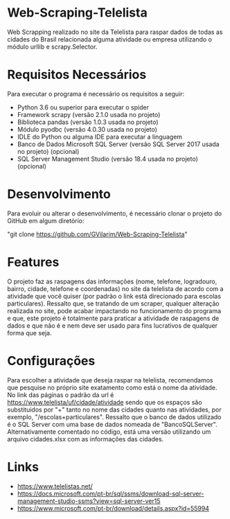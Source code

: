 # Web-Scraping-Telelista
Web Scrapping realizado no site da Telelista para raspar dados de todas as cidades do Brasil relacionada alguma atividade ou empresa utilizando o módulo urllib e scrapy.Selector.

# Requisitos Necessários
Para executar o programa é necessário os requisitos a seguir:

* Python 3.6 ou superior para executar o spider
* Framework scrapy (versão 2.1.0 usada no projeto)
* Biblioteca pandas (versão 1.0.3 usada no projeto)
* Módulo pyodbc (versão 4.0.30 usada no projeto)
* IDLE do Python ou alguma IDE para executar a linguagem
* Banco de Dados Microsoft SQL Server (versão SQL Server 2017 usada no projeto) (opcional)
* SQL Server Management Studio (versão 18.4 usada no projeto) (opcional) 

# Desenvolvimento
Para evoluir ou alterar o desenvolvimento, é necessário clonar o projeto do GitHub em algum diretório:

"git clone https://github.com/GVilarim/Web-Scraping-Telelista"

# Features
O projeto faz as raspagens das informações (nome, telefone, logradouro, bairro, cidade, telefone e coordenadas) no site da telelista de acordo com a atividade que você quiser (por padrão o link está direcionado para escolas particulares). Ressalto que, se tratando de um scraper, qualquer alteração realizada no site, pode acabar impactando no funcionamento do programa e que, este projeto é totalmente para praticar a atividade de raspagens de dados e que não é e nem deve ser usado para fins lucrativos de qualquer forma que seja.

# Configurações
Para escolher a atividade que deseja raspar na telelista, recomendamos que pesquise no próprio site exatamento como está o nome da atividade. No link das páginas o padrão da url é https://www.telelista/uf/cidade/atividade sendo que os espaços são substituidos por "+" tanto no nome das cidades quanto nas atividades, por exemplo, "/escolas+particulares". Ressalto que o banco de dados utilizado é o SQL Server com uma base de dados nomeada de "BancoSQLServer". Alternativamente comentado no código, está uma versão utilizando um arquivo cidades.xlsx com as informações das cidades.

# Links
* https://www.telelistas.net/
* https://docs.microsoft.com/pt-br/sql/ssms/download-sql-server-management-studio-ssms?view=sql-server-ver15
* https://www.microsoft.com/pt-br/download/details.aspx?id=55994